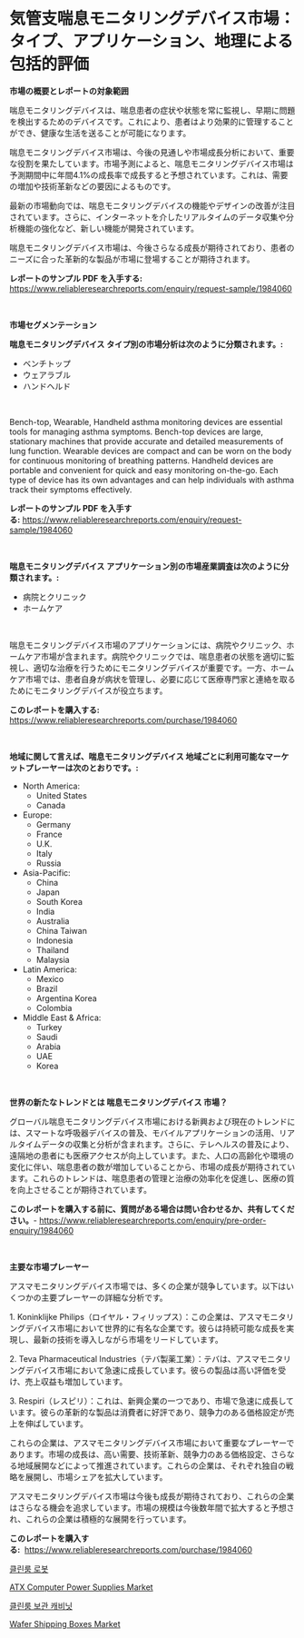 <p><h1>気管支喘息モニタリングデバイス市場：タイプ、アプリケーション、地理による包括的評価</h1></p><p><strong>市場の概要とレポートの対象範囲</strong></p>
<p><p>喘息モニタリングデバイスは、喘息患者の症状や状態を常に監視し、早期に問題を検出するためのデバイスです。これにより、患者はより効果的に管理することができ、健康な生活を送ることが可能になります。</p><p>喘息モニタリングデバイス市場は、今後の見通しや市場成長分析において、重要な役割を果たしています。市場予測によると、喘息モニタリングデバイス市場は予測期間中に年間4.1%の成長率で成長すると予想されています。これは、需要の増加や技術革新などの要因によるものです。</p><p>最新の市場動向では、喘息モニタリングデバイスの機能やデザインの改善が注目されています。さらに、インターネットを介したリアルタイムのデータ収集や分析機能の強化など、新しい機能が開発されています。</p><p>喘息モニタリングデバイス市場は、今後さらなる成長が期待されており、患者のニーズに合った革新的な製品が市場に登場することが期待されます。</p></p>
<p><strong>レポートのサンプル PDF を入手する:</strong> <a href="https://www.reliableresearchreports.com/enquiry/request-sample/1984060">https://www.reliableresearchreports.com/enquiry/request-sample/1984060</a></p>
<p>&nbsp;</p>
<p><strong>市場セグメンテーション</strong></p>
<p><strong>喘息モニタリングデバイス タイプ別の市場分析は次のように分類されます。:</strong></p>
<p><ul><li>ベンチトップ</li><li>ウェアラブル</li><li>ハンドヘルド</li></ul></p>
<p>&nbsp;</p>
<p><p>Bench-top, Wearable, Handheld asthma monitoring devices are essential tools for managing asthma symptoms. Bench-top devices are large, stationary machines that provide accurate and detailed measurements of lung function. Wearable devices are compact and can be worn on the body for continuous monitoring of breathing patterns. Handheld devices are portable and convenient for quick and easy monitoring on-the-go. Each type of device has its own advantages and can help individuals with asthma track their symptoms effectively.</p></p>
<p><strong>レポートのサンプル PDF を入手する:</strong>&nbsp;<a href="https://www.reliableresearchreports.com/enquiry/request-sample/1984060">https://www.reliableresearchreports.com/enquiry/request-sample/1984060</a></p>
<p>&nbsp;</p>
<p><strong> 喘息モニタリングデバイス アプリケーション別の市場産業調査は次のように分類されます。:</strong></p>
<p><ul><li>病院とクリニック</li><li>ホームケア</li></ul></p>
<p>&nbsp;</p>
<p><p>喘息モニタリングデバイス市場のアプリケーションには、病院やクリニック、ホームケア市場が含まれます。病院やクリニックでは、喘息患者の状態を適切に監視し、適切な治療を行うためにモニタリングデバイスが重要です。一方、ホームケア市場では、患者自身が病状を管理し、必要に応じて医療専門家と連絡を取るためにモニタリングデバイスが役立ちます。</p></p>
<p><strong>このレポートを購入する:</strong>&nbsp; <a href="https://www.reliableresearchreports.com/purchase/1984060">https://www.reliableresearchreports.com/purchase/1984060</a></p>
<p>&nbsp;</p>
<p><strong>地域に関して言えば、喘息モニタリングデバイス 地域ごとに利用可能なマーケットプレーヤーは次のとおりです。:</strong></p>
<p><ul>
    <li>
        North America:
        <ul>
            <li>United States</li>
            <li>Canada</li>
        </ul>
    </li>
    <li>
        Europe:
        <ul>
            <li>Germany</li>
            <li>France</li>
            <li>U.K.</li>
            <li>Italy</li>
            <li>Russia</li>
        </ul>
    </li>
    <li>
        Asia-Pacific:
        <ul>
            <li>China</li>
            <li>Japan</li>
            <li>South Korea</li>
            <li>India</li>
            <li>Australia</li>
            <li>China Taiwan</li>
            <li>Indonesia</li>
            <li>Thailand</li>
            <li>Malaysia</li>
        </ul>
    </li>
    <li>
        Latin America:
        <ul>
            <li>Mexico</li>
            <li>Brazil</li>
            <li>Argentina Korea</li>
            <li>Colombia</li>
        </ul>
    </li>
    <li>
        Middle East & Africa:
        <ul>
            <li>Turkey</li>
            <li>Saudi</li>
            <li>Arabia</li>
            <li>UAE</li>
            <li>Korea</li>
        </ul>
    </li>
    </ul></p>
<p>&nbsp;</p>
<p><strong>世界の新たなトレンドとは 喘息モニタリングデバイス 市場？</strong></p>
<p><p>グローバル喘息モニタリングデバイス市場における新興および現在のトレンドには、スマートな呼吸器デバイスの普及、モバイルアプリケーションの活用、リアルタイムデータの収集と分析が含まれます。さらに、テレヘルスの普及により、遠隔地の患者にも医療アクセスが向上しています。また、人口の高齢化や環境の変化に伴い、喘息患者の数が増加していることから、市場の成長が期待されています。これらのトレンドは、喘息患者の管理と治療の効率化を促進し、医療の質を向上させることが期待されています。</p></p>
<p><strong>このレポートを購入する前に、質問がある場合は問い合わせるか、共有してください。</strong>- <a href="https://www.reliableresearchreports.com/enquiry/pre-order-enquiry/1984060">https://www.reliableresearchreports.com/enquiry/pre-order-enquiry/1984060</a></p>
<p>&nbsp;</p>
<p><strong>主要な市場プレーヤー</strong></p>
<p><p>アスマモニタリングデバイス市場では、多くの企業が競争しています。以下はいくつかの主要プレーヤーの詳細な分析です。</p><p>1. Koninklijke Philips（ロイヤル・フィリップス）：この企業は、アスマモニタリングデバイス市場において世界的に有名な企業です。彼らは持続可能な成長を実現し、最新の技術を導入しながら市場をリードしています。</p><p>2. Teva Pharmaceutical Industries（テバ製薬工業）：テバは、アスマモニタリングデバイス市場において急速に成長しています。彼らの製品は高い評価を受け、売上収益も増加しています。</p><p>3. Respiri（レスピリ）：これは、新興企業の一つであり、市場で急速に成長しています。彼らの革新的な製品は消費者に好評であり、競争力のある価格設定が売上を伸ばしています。</p><p>これらの企業は、アスマモニタリングデバイス市場において重要なプレーヤーであります。市場の成長は、高い需要、技術革新、競争力のある価格設定、さらなる地域展開などによって推進されています。これらの企業は、それぞれ独自の戦略を展開し、市場シェアを拡大しています。</p><p>アスマモニタリングデバイス市場は今後も成長が期待されており、これらの企業はさらなる機会を追求しています。市場の規模は今後数年間で拡大すると予想され、これらの企業は積極的な展開を行っています。</p></p>
<p><strong>このレポートを購入する:</strong>&nbsp;&nbsp;<a href="https://www.reliableresearchreports.com/purchase/1984060">https://www.reliableresearchreports.com/purchase/1984060</a></p>
<p><p><a href="https://github.com/darrellockm3ytan895656/Market-Research-Report-List-1/blob/main/378297010898.md">클린룸 로봇</a></p><p><a href="https://github.com/beatblasta/Market-Research-Report-List-2/blob/main/atx-computer-power-supplies-market.md">ATX Computer Power Supplies Market</a></p><p><a href="https://github.com/oajzkywllm460/Market-Research-Report-List-1/blob/main/782375310899.md">클린룸 보관 캐비닛</a></p><p><a href="https://github.com/angelajermaine/Market-Research-Report-List-2/blob/main/wafer-shipping-boxes-market.md">Wafer Shipping Boxes Market</a></p></p>